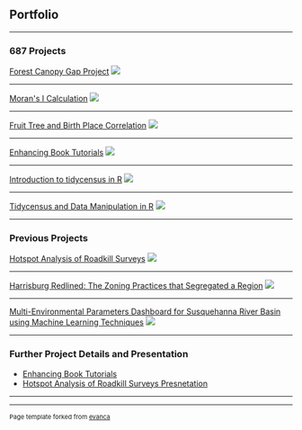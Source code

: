 ## Portfolio

---

### 687 Projects 

[Forest Canopy Gap Project](final_project/final_project.md)
<img src="final_project/gaps_layout.png"/>

---
[Moran's I Calculation](lab_morans/lab_morans_desc.md)
<img src="lab_morans/receive_snap.png?raw=true"/>

---
[Fruit Tree and Birth Place Correlation](lab4/FruitTrees_BirthPlace.pdf)
<img src="lab4/seg_index.png?raw=true"/>

---
[Enhancing Book Tutorials](/lab1/project_lab1_desc.md)
<img src="lab1/Alaska_map.png?raw=true"/>

---
[Introduction to tidycensus in R](lab2/intro_tidycensus.pdf)
<img src="lab2/md_pyramid.png?raw=true"/>

---
[Tidycensus and Data Manipulation in R](lab3/lab3_5-7_patchwork_fairfieldpeak.pdf)
<img src="lab3/balt_county_bachelors.png?raw=true"/>

---


### Previous Projects 

[Hotspot Analysis of Roadkill Surveys](previous_work/roadkill/project_summ.md)
<img src="previous_work/roadkill/reptile hotspot.jpg?raw=true"/>

---
[Harrisburg Redlined: The Zoning Practices that Segregated a Region](previous_work/redlining/project_summ.md)
<img src="previous_work/redlining/redlining_map.png?raw=true"/>

---
[Multi-Environmental Parameters Dashboard for Susquehanna River Basin using Machine Learning Techniques](previous_work/SRBC/project_summary.md)
<img src="previous_work/SRBC/SRCB_map.png?raw=true"/>

---

### Further Project Details and Presentation

- [Enhancing Book Tutorials](lab1/Lab1_fairfieldpeak.pdf)
- [Hotspot Analysis of Roadkill Surveys Presnetation](previous_work/roadkill/raodkill_presentation.pdf)


---




---
<p style="font-size:11px">Page template forked from <a href="https://github.com/evanca/quick-portfolio">evanca</a></p>
<!-- Remove above link if you don't want to attibute -->

